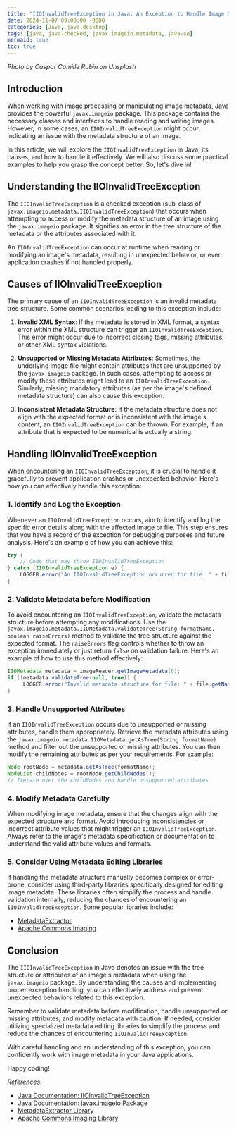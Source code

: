 ```yaml
---
title: "IIOInvalidTreeException in Java: An Exception to Handle Image Metadata"
date: 2024-11-07 09:00:00 -0000
categories: [Java, java.desktop]
tags: [java, java-checked, javax.imageio.metadata, java-se]
mermaid: true
toc: true
---
```



*Photo by Caspar Camille Rubin on Unsplash*

## Introduction

When working with image processing or manipulating image metadata, Java provides the powerful `javax.imageio` package. This package contains the necessary classes and interfaces to handle reading and writing images. However, in some cases, an `IIOInvalidTreeException` might occur, indicating an issue with the metadata structure of an image.

In this article, we will explore the `IIOInvalidTreeException` in Java, its causes, and how to handle it effectively. We will also discuss some practical examples to help you grasp the concept better. So, let's dive in!

## Understanding the IIOInvalidTreeException

The `IIOInvalidTreeException` is a checked exception (sub-class of `javax.imageio.metadata.IIOInvalidTreeException`) that occurs when attempting to access or modify the metadata structure of an image using the `javax.imageio` package. It signifies an error in the tree structure of the metadata or the attributes associated with it.

An `IIOInvalidTreeException` can occur at runtime when reading or modifying an image's metadata, resulting in unexpected behavior, or even application crashes if not handled properly.

## Causes of IIOInvalidTreeException

The primary cause of an `IIOInvalidTreeException` is an invalid metadata tree structure. Some common scenarios leading to this exception include:

1. **Invalid XML Syntax**: If the metadata is stored in XML format, a syntax error within the XML structure can trigger an `IIOInvalidTreeException`. This error might occur due to incorrect closing tags, missing attributes, or other XML syntax violations.

2. **Unsupported or Missing Metadata Attributes**: Sometimes, the underlying image file might contain attributes that are unsupported by the `javax.imageio` package. In such cases, attempting to access or modify these attributes might lead to an `IIOInvalidTreeException`. Similarly, missing mandatory attributes (as per the image's defined metadata structure) can also cause this exception.

3. **Inconsistent Metadata Structure**: If the metadata structure does not align with the expected format or is inconsistent with the image's content, an `IIOInvalidTreeException` can be thrown. For example, if an attribute that is expected to be numerical is actually a string.

## Handling IIOInvalidTreeException

When encountering an `IIOInvalidTreeException`, it is crucial to handle it gracefully to prevent application crashes or unexpected behavior. Here's how you can effectively handle this exception:

### 1. Identify and Log the Exception

Whenever an `IIOInvalidTreeException` occurs, aim to identify and log the specific error details along with the affected image or file. This step ensures that you have a record of the exception for debugging purposes and future analysis. Here's an example of how you can achieve this:

```java
try {
    // Code that may throw IIOInvalidTreeException
} catch (IIOInvalidTreeException e) {
    LOGGER.error("An IIOInvalidTreeException occurred for file: " + file.getName(), e);
}
```

### 2. Validate Metadata before Modification

To avoid encountering an `IIOInvalidTreeException`, validate the metadata structure before attempting any modifications. Use the `javax.imageio.metadata.IIOMetadata.validateTree(String formatName, boolean raiseErrors)` method to validate the tree structure against the expected format. The `raiseErrors` flag controls whether to throw an exception immediately or just return `false` on validation failure. Here's an example of how to use this method effectively:

```java
IIOMetadata metadata = imageReader.getImageMetadata(0);
if (!metadata.validateTree(null, true)) {
     LOGGER.error("Invalid metadata structure for file: " + file.getName());
}
```

### 3. Handle Unsupported Attributes

If an `IIOInvalidTreeException` occurs due to unsupported or missing attributes, handle them appropriately. Retrieve the metadata attributes using the `javax.imageio.metadata.IIOMetadata.getAsTree(String formatName)` method and filter out the unsupported or missing attributes. You can then modify the remaining attributes as per your requirements. For example:

```java
Node rootNode = metadata.getAsTree(formatName);
NodeList childNodes = rootNode.getChildNodes();
// Iterate over the childNodes and handle unsupported attributes
```

### 4. Modify Metadata Carefully

When modifying image metadata, ensure that the changes align with the expected structure and format. Avoid introducing inconsistencies or incorrect attribute values that might trigger an `IIOInvalidTreeException`. Always refer to the image's metadata specification or documentation to understand the valid attribute values and formats.

### 5. Consider Using Metadata Editing Libraries

If handling the metadata structure manually becomes complex or error-prone, consider using third-party libraries specifically designed for editing image metadata. These libraries often simplify the process and handle validation internally, reducing the chances of encountering an `IIOInvalidTreeException`. Some popular libraries include:

- [MetadataExtractor](https://drewnoakes.com/code/exif/)
- [Apache Commons Imaging](https://commons.apache.org/proper/commons-imaging/)

## Conclusion

The `IIOInvalidTreeException` in Java denotes an issue with the tree structure or attributes of an image's metadata when using the `javax.imageio` package. By understanding the causes and implementing proper exception handling, you can effectively address and prevent unexpected behaviors related to this exception.

Remember to validate metadata before modification, handle unsupported or missing attributes, and modify metadata with caution. If needed, consider utilizing specialized metadata editing libraries to simplify the process and reduce the chances of encountering `IIOInvalidTreeException`.

With careful handling and an understanding of this exception, you can confidently work with image metadata in your Java applications.

Happy coding!

*References*:
- [Java Documentation: IIOInvalidTreeException](https://docs.oracle.com/javase/10/docs/api/javax/imageio/metadata/IIOInvalidTreeException.html)
- [Java Documentation: javax.imageio Package](https://docs.oracle.com/javase/10/docs/api/javax/imageio/package-summary.html)
- [MetadataExtractor Library](https://drewnoakes.com/code/exif/)
- [Apache Commons Imaging Library](https://commons.apache.org/proper/commons-imaging/)